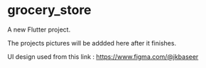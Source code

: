 # grocery_store

A new Flutter project.

The projects pictures will be addded here after it finishes.

UI design used from this link : https://www.figma.com/@jkbaseer
